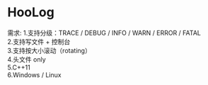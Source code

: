 # HooLog
需求:
1.支持分级：TRACE / DEBUG / INFO / WARN / ERROR / FATAL  
2.支持写文件 + 控制台  
3.支持按大小滚动（rotating）  
4.头文件 only   
5.C++11  
6.Windows / Linux   
